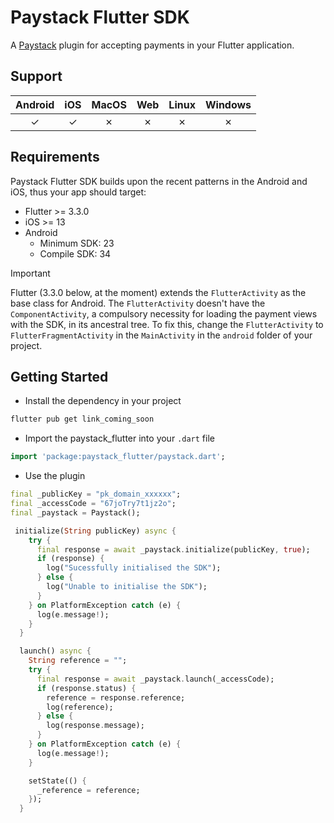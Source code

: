 # Paystack Flutter SDK

A [Paystack](https://paystack.com) plugin for accepting payments in your Flutter application.

## Support 
| Android |   iOS   |  MacOS  |   Web   |  Linux  | Windows |
|  :---:  |  :---:  |  :---:  |  :---:  |  :---:  |  :---:  |
| &check; | &check; | &cross; | &cross; | &cross; | &cross; |

## Requirements
Paystack Flutter SDK builds upon the recent patterns in the Android and iOS, thus your app should target:
- Flutter >= 3.3.0
- iOS >= 13
- Android 
  - Minimum SDK: 23
  - Compile SDK: 34

> [!IMPORTANT]
>
> Flutter (3.3.0 below, at the moment) extends the `FlutterActivity` as the base class for Android. The `FlutterActivity` doesn't have the `ComponentActivity`, a compulsory necessity for loading the payment views with the SDK, in its ancestral tree. To fix this, change the `FlutterActivity` to `FlutterFragmentActivity` in the `MainActivity` in the `android` folder of your project.

## Getting Started
- Install the dependency in your project
```sh
flutter pub get link_coming_soon
```
- Import the paystack_flutter into your `.dart` file
```dart
import 'package:paystack_flutter/paystack.dart';
```
- Use the plugin
```dart
final _publicKey = "pk_domain_xxxxxx";
final _accessCode = "67joTry7t1jz2o";
final _paystack = Paystack();

 initialize(String publicKey) async {
    try {
      final response = await _paystack.initialize(publicKey, true);
      if (response) {
        log("Sucessfully initialised the SDK");
      } else {
        log("Unable to initialise the SDK");
      }
    } on PlatformException catch (e) {
      log(e.message!);
    }
  }

  launch() async {
    String reference = "";
    try {
      final response = await _paystack.launch(_accessCode);
      if (response.status) {
        reference = response.reference;
        log(reference);
      } else {
        log(response.message);
      }
    } on PlatformException catch (e) {
      log(e.message!);
    }

    setState(() {
      _reference = reference;
    });
  }
```


